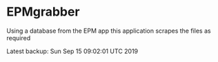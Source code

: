 # EPMgrabber
Using a database from the EPM app this application scrapes the files as required


Latest backup: Sun Sep 15 09:02:01 UTC 2019
